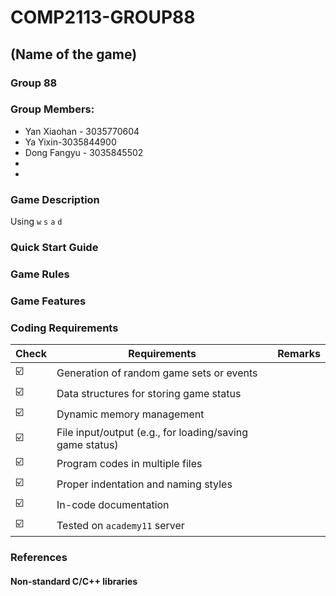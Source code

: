 # COMP2113-GROUP88

## (Name of the game)

### Group 88
### Group Members:
* Yan Xiaohan - 3035770604
* Ya Yixin-3035844900
* Dong Fangyu - 3035845502
* 
* 

### Game Description
Using `w` `s` `a` `d`

### Quick Start Guide

### Game Rules 

### Game Features
 

### Coding Requirements
| Check | Requirements | Remarks |  
| --- | --- | --- |  
| ☑️ | Generation of random game sets or events  |  |  
| ☑️ | Data structures for storing game status  |  |  
| ☑️ | Dynamic memory management  |  |  
| ☑️ | File input/output (e.g., for loading/saving game status)  |  |  
| ☑️ | Program codes in multiple files  |  |  
| ☑️ | Proper indentation and naming styles  |  |  
| ☑️ | In-code documentation |  |  
| ☑️ | Tested on `academy11` server |  |  


### References
#### Non-standard C/C++ libraries
